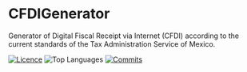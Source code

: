 # CFDIGenerator
Generator of Digital Fiscal Receipt via Internet (CFDI) according to the current standards of the Tax Administration Service of Mexico.

[![Licence](https://img.shields.io/github/license/yepizrene/cfdigenerator)](LICENSE.md)
![Top Languages](https://img.shields.io/github/languages/top/yepizrene/cfdigenerator)
[![Commits](https://img.shields.io/github/last-commit/yepizrene/cfdigenerator)](https://github.com/yepizrene/cfdigenerator/commits/main)


